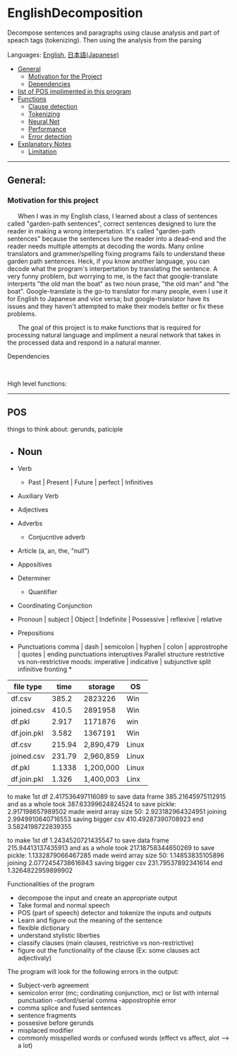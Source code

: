 # EnglishDecomposition
 Decompose sentences and paragraphs using clause analysis and part of speach tags (tokenizing).  Then using the analysis from the parsing 

 Languages: [English](README.md), [日本語(Japanese)](README.jp.md)
 - [General](#getting-started)
     - [Motivation for the Project](#intro)
     - [Dependencies](#dependencies)
 - [list of POS implimented in this program](#POS)
 - [Functions](#functions)
     - [Clause detection](#general-overview)
     - [Tokenizing](#techniques)
     - [Neural Net](#NN)
     - [Performance](#performance)
     - [Error detection](#error)
 - [Explanatory Notes](#explanation)
     - [Limitation](#limitation)



--- 
<a id = "getting-started"></a> 
## General:
<a id = "in`tro"></a> 
### Motivation for this project
&nbsp;&nbsp;&nbsp;&nbsp;&nbsp;&nbsp;When I was in my English class, I learned about a class of sentences called "garden-path sentences", correct sentences designed to lure the reader in making a wrong interpertation.  It's called "garden-path sentences" because the sentences lure the reader into a dead-end and the reader needs multiple attempts at decoding the words.  Many online translators and grammer/spelling fixing programs fails to understand these garden path sentences. Heck, if you know another language, you can decode what the program's interpertation by translating the sentence. A very funny problem, but worrying to me, is the fact that google-translate interperts "the old man the boat" as two noun prase, "the old man" and "the boat".  Google-translate is the go-to translator for many people, even I use it for English to Japanese and vice versa; but google-translator have its issues and they haven't attempted to make their models better or fix these problems.

&nbsp;&nbsp;&nbsp;&nbsp;&nbsp;&nbsp;The goal of this project is to make functions that is required for processing natural language and impliment a neural network that takes in the processed data and respond in a natural manner. 

Dependencies 

&nbsp;&nbsp;&nbsp;&nbsp;&nbsp;&nbsp;

High level functions:

---
<a id = "POS"></a> 
## POS
things to think about: gerunds, paticiple
- Noun
    -
- Verb
    - Past | Present | Future | perfect | Infinitives
- Auxiliary Verb

- Adjectives

- Adverbs
    - Conjucntive adverb
- Article (a, an, the, "null")

- Appositives

- Determiner
    - Quantifier
- Coordinating Conjunction

- Pronoun
| subject | Object | Indefinite | Possessive | reflexive | relative

- Prepositions

- Punctuations
comma | dash | semicolon | hyphen | colon | approstrophe | quotes | ending punctuations
interuptives
Parallel structure
restrictive vs non-restrictive
moods:
imperative | indicative | subjunctive
split infinitive
fronting * 



|file type | time | storage | OS|
|-----------|--------------|-----------|-------|
|df.csv     | 385.2   | 2823226   | Win  |
|joined.csv| 410.5   |2891958   | Win  |
|df.pkl     | 2.917   |1171876   | win  |
|df.join.pkl|3.582   | 1367191  | Win  |
|df.csv     | 215.94   |  2,890,479 | Linux  |
|joined.csv| 231.79   | 2,960,859  | Linux |
|df.pkl     | 1.1338   |1,200,000   | Linux  |
|df.join.pkl| 1.326   |   1,400,003| Linx |

to make 1st df 2.417536497116089
to save data frame 385.21645975112915 and as a whole took 387.63399624824524
to save pickle: 2.917198657989502
made weird array size 50:  2.923182964324951
joining 2.9949910640716553
saving bigger csv 410.49287390708923
end 3.5824198722839355

to make 1st df 1.2434520721435547
to save data frame 215.94413137435913 and as a whole took 217.18758344650269
to save pickle: 1.1332879066467285
made weird array size 50:  1.14853835105896
joining 2.0772454738616943
saving bigger csv 231.79537892341614
end 1.3264822959899902






<a id = "functions"></a> 
Functionalities of the program
 - decompose the input and create an appropriate output
 - Take formal and normal speech
 - POS (part of speech) detector and tokenize the inputs and outputs
 - Learn and figure out the meaning of the sentence
 - flexible dictionary
 - understand stylistic liberties
 - classify clauses (main clauses, restrictive vs non-restrictive)
 - figure out the functionality of the clause (Ex: some clauses act adjectivaly)





<a id = "error"></a>
The program will look for the following errors in the output:
 - Subject-verb agreement
 - semicolon error (mc; cordinating conjunction, mc) or list with internal punctuation
 -oxford/serial comma
 -appostrophie error
 - comma splice and fused sentences
 - sentence fragments
 - possesive before gerunds
 - misplaced modifier
 - commonly misspelled words or confused words (effect vs affect, alot --> a lot)